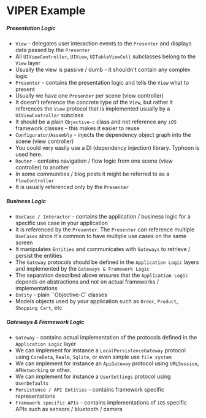 #  VIPER Example

##### Presentation Logic
* `View` - delegates user interaction events to the `Presenter` and displays data passed by the `Presenter`
* All `UIViewController`, `UIView`, `UITableViewCell` subclasses belong to the `View` layer
* Usually the view is passive / dumb - it shouldn't contain any complex logic
* `Presenter` - contains the presentation logic and tells the `View` what to present
* Usually we have one `Presenter` per scene (view controller)
* It doesn't reference the concrete type of the `View`, but rather it references the `View` protocol that is implemented usually by a `UIViewController` subclass
* It should be a plain `Objective-c` class and not reference any `iOS` framework classes - this makes it easier to reuse
* `Configurator`/`Assembly` - injects the dependency object graph into the scene (view controller)
* You could very easily use a DI (dependency injection) library. Typhoon is used here.
* `Router` - contains navigation / flow logic from one scene (view controller) to another
* In some communities / blog posts it might be referred to as a `FlowController`
* It is usually referenced only by the `Presenter`


##### Business Logic

* `UseCase / Interactor` - contains the application / business logic for a specific use case in your application
* It is referenced by the `Presenter`. The `Presenter` can reference multiple `UseCases` since it's common to have multiple use cases on the same screen
* It manipulates `Entities` and communicates with `Gateways` to retrieve / persist the entities
* The `Gateway` protocols should be defined in the `Application Logic` layers and implemented by the `Gateways & Framework Logic`
* The separation described above ensures that the `Application Logic` depends on abstractions and not on actual frameworks / implementations
* `Entity` - plain ``Objective-C` classes 
* Models objects used by your application such as `Order`, `Product`, `Shopping Cart`, etc

##### Gateways & Framework Logic

* `Gateway` - contains actual implementation of the protocols defined in the `Application Logic` layer
* We can implement for instance a `LocalPersistenceGateway` protocol using `CoreData`, `Realm`, `Sqlite`, or even simple use `file system`
* We can implement for instance an `ApiGateway` protocol using `URLSession`, `AFNetworking` or other.
* We can implement for instance a `UserSettings` protocol using `UserDefaults`
* `Persistence / API Entities` - contains framework specific representations
* `Framework specific APIs` - contains implementations of `iOS` specific APIs such as sensors / bluetooth / camera
